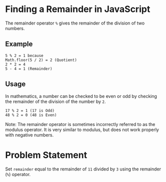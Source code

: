 # Finding a Remainder in JavaScript
The remainder operator ```%``` gives the remainder of the division of two numbers.

## Example
```
5 % 2 = 1 because
Math.floor(5 / 2) = 2 (Quotient)
2 * 2 = 4
5 - 4 = 1 (Remainder)
```
## Usage
In mathematics, a number can be checked to be even or odd by checking the remainder of the division of the number by ```2```.
```
17 % 2 = 1 (17 is Odd)
48 % 2 = 0 (48 is Even)
```
Note: The remainder operator is sometimes incorrectly referred to as the modulus operator. It is very similar to modulus, but does not work properly with negative numbers.

# Problem Statement
Set ```remainder``` equal to the remainder of ```11``` divided by ```3``` using the remainder (```%```) operator.

